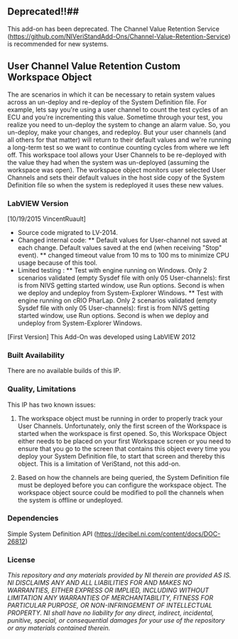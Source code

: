 ## Deprecated!!##

This add-on has been deprecated. The Channel Value Retention Service (https://github.com/NIVeriStandAdd-Ons/Channel-Value-Retention-Service) is recommended for new systems.

## User Channel Value Retention Custom Workspace Object ##

The are scenarios in which it can be necessary to retain system values across an un-deploy and re-deploy of the System Definition file. For example, lets say you're using a user channel to count the test cycles of an ECU and you're incrementing this value. Sometime through your test, you realize you need to un-deploy the system to change an alarm value. So, you un-deploy, make your changes, and redeploy. But your user channels (and all others for that matter) will return to their default values and we're running a long-term test so we want to continue counting cycles from where we left off. This workspace tool allows your User Channels to be re-deployed with the value they had when the system was un-deployed (assuming the workspace was open). The workspace object monitors user selected User Channels and sets their default values in the host side copy of the System Definition file so when the system is redeployed it uses these new values.   

### LabVIEW Version ###

[10/19/2015 VincentRuault]
- Source code migrated to LV-2014.
- Changed internal code:
	** Default values for User-channel not saved at each change. Default values saved at the end (when receiving "Stop" event).
	** changed timeout value from 10 ms to 100 ms to minimize CPU usage because of this tool.
- Limited testing :
	** Test with engine running on Windows. Only 2 scenarios validated (empty Sysdef file with only 05 User-channels): first is from NIVS getting started window, use Run options. Second is when we deploy and undeploy from System-Explorer Windows.
	** Test with engine running on cRIO PharLap. Only 2 scenarios validated (empty Sysdef file with only 05 User-channels): first is from NIVS getting started window, use Run options. Second is when we deploy and undeploy from System-Explorer Windows.

[First Version]
This Add-On was developed using LabVIEW 2012

### Built Availability ###

There are no available builds of this IP.

### Quality, Limitations ###

This IP has two known issues:

1. The workspace object must be running in order to properly track your User Channels. Unfortunately, only the first screen of the Workspace is started when the workspace is first opened. So, this Workspace Object either needs to be placed on your first Workspace screen or you need to ensure that you go to the screen that contains this object every time you deploy your System Definition file, to start that screen and thereby this object. This is a limitation of VeriStand, not this add-on.

2. Based on how the channels are being queried, the System Definition file must be deployed before you can configure the workspace object. The workspace object source could be modified to poll the channels when the system is offline or undeployed. 

### Dependencies ###

Simple System Definition API (https://decibel.ni.com/content/docs/DOC-26812)

### License ###

*This repository and any materials provided by NI therein are provided AS IS. NI DISCLAIMS ANY AND ALL LIABILITIES FOR AND MAKES NO WARRANTIES, EITHER EXPRESS OR IMPLIED, INCLUDING WITHOUT LIMITATION ANY WARRANTIES OF MERCHANTABILITY, FITNESS FOR  PARTICULAR PURPOSE, OR NON-INFRINGEMENT OF INTELLECTUAL PROPERTY. NI shall have no liability for any direct, indirect, incidental, punitive, special, or consequential damages for your use of the repository or any materials contained therein.*